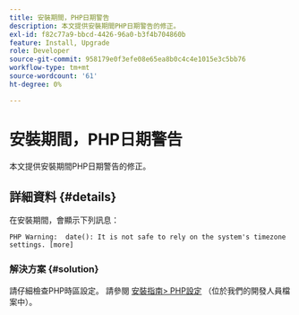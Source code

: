 ```yaml
---
title: 安裝期間，PHP日期警告
description: 本文提供安裝期間PHP日期警告的修正。
exl-id: f82c77a9-bbcd-4426-96a0-b3f4b704860b
feature: Install, Upgrade
role: Developer
source-git-commit: 958179e0f3efe08e65ea8b0c4c4e1015e3c5bb76
workflow-type: tm+mt
source-wordcount: '61'
ht-degree: 0%

---
```


# 安裝期間，PHP日期警告

本文提供安裝期間PHP日期警告的修正。

## 詳細資料 {#details}

在安裝期間，會顯示下列訊息：

```text
PHP Warning:  date(): It is not safe to rely on the system's timezone settings. [more]
```

### 解決方案 {#solution}

請仔細檢查PHP時區設定。 請參閱 [安裝指南> PHP設定](https://devdocs.magento.com/guides/v2.3/install-gde/prereq/php-settings.html) （位於我們的開發人員檔案中）。
